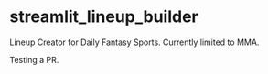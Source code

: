 # streamlit_lineup_builder
Lineup Creator for Daily Fantasy Sports.  Currently limited to MMA.

Testing a PR.
